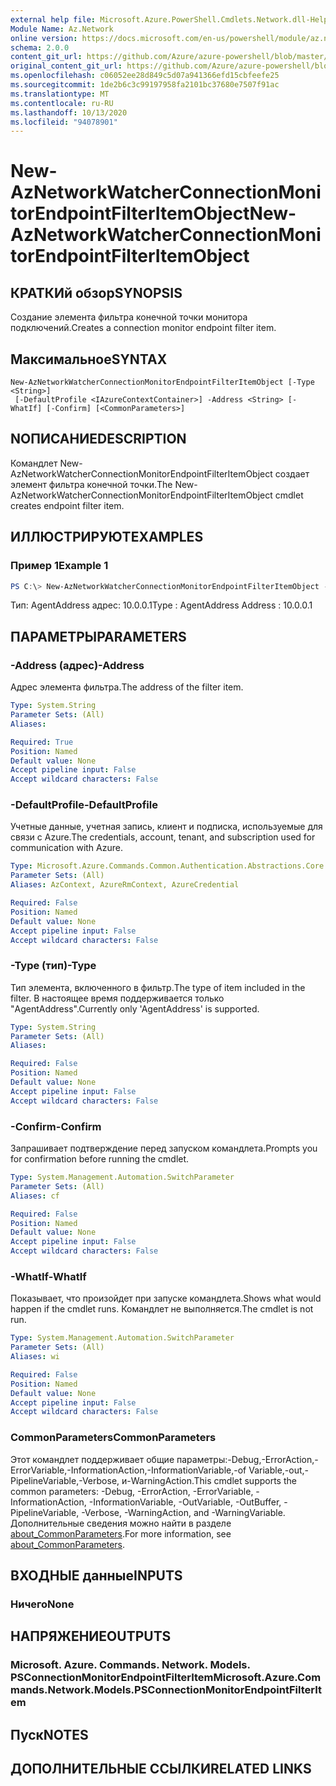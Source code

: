 ```yaml
---
external help file: Microsoft.Azure.PowerShell.Cmdlets.Network.dll-Help.xml
Module Name: Az.Network
online version: https://docs.microsoft.com/en-us/powershell/module/az.network/new-aznetworkwatcherconnectionmonitorendpointfilteritemobject
schema: 2.0.0
content_git_url: https://github.com/Azure/azure-powershell/blob/master/src/Network/Network/help/New-AzNetworkWatcherConnectionMonitorEndpointFilterItemObject.md
original_content_git_url: https://github.com/Azure/azure-powershell/blob/master/src/Network/Network/help/New-AzNetworkWatcherConnectionMonitorEndpointFilterItemObject.md
ms.openlocfilehash: c06052ee28d849c5d07a941366efd15cbfeefe25
ms.sourcegitcommit: 1de2b6c3c99197958fa2101bc37680e7507f91ac
ms.translationtype: MT
ms.contentlocale: ru-RU
ms.lasthandoff: 10/13/2020
ms.locfileid: "94078901"
---
```

# <span data-ttu-id="b1c83-101">New-AzNetworkWatcherConnectionMonitorEndpointFilterItemObject</span><span class="sxs-lookup"><span data-stu-id="b1c83-101">New-AzNetworkWatcherConnectionMonitorEndpointFilterItemObject</span></span>

## <span data-ttu-id="b1c83-102">КРАТКИй обзор</span><span class="sxs-lookup"><span data-stu-id="b1c83-102">SYNOPSIS</span></span>
<span data-ttu-id="b1c83-103">Создание элемента фильтра конечной точки монитора подключений.</span><span class="sxs-lookup"><span data-stu-id="b1c83-103">Creates a connection monitor endpoint filter item.</span></span>

## <span data-ttu-id="b1c83-104">Максимальное</span><span class="sxs-lookup"><span data-stu-id="b1c83-104">SYNTAX</span></span>

```
New-AzNetworkWatcherConnectionMonitorEndpointFilterItemObject [-Type <String>]
 [-DefaultProfile <IAzureContextContainer>] -Address <String> [-WhatIf] [-Confirm] [<CommonParameters>]
```

## <span data-ttu-id="b1c83-105">NОПИСАНИЕ</span><span class="sxs-lookup"><span data-stu-id="b1c83-105">DESCRIPTION</span></span>
<span data-ttu-id="b1c83-106">Командлет New-AzNetworkWatcherConnectionMonitorEndpointFilterItemObject создает элемент фильтра конечной точки.</span><span class="sxs-lookup"><span data-stu-id="b1c83-106">The New-AzNetworkWatcherConnectionMonitorEndpointFilterItemObject cmdlet creates endpoint filter item.</span></span>

## <span data-ttu-id="b1c83-107">ИЛЛЮСТРИРУЮТ</span><span class="sxs-lookup"><span data-stu-id="b1c83-107">EXAMPLES</span></span>

### <span data-ttu-id="b1c83-108">Пример 1</span><span class="sxs-lookup"><span data-stu-id="b1c83-108">Example 1</span></span>
```powershell
PS C:\> New-AzNetworkWatcherConnectionMonitorEndpointFilterItemObject -Type "AgentAddress" -Address "10.0.0.1"
```

<span data-ttu-id="b1c83-109">Тип: AgentAddress адрес: 10.0.0.1</span><span class="sxs-lookup"><span data-stu-id="b1c83-109">Type    : AgentAddress Address : 10.0.0.1</span></span>

## <span data-ttu-id="b1c83-110">ПАРАМЕТРЫ</span><span class="sxs-lookup"><span data-stu-id="b1c83-110">PARAMETERS</span></span>

### <span data-ttu-id="b1c83-111">-Address (адрес)</span><span class="sxs-lookup"><span data-stu-id="b1c83-111">-Address</span></span>
<span data-ttu-id="b1c83-112">Адрес элемента фильтра.</span><span class="sxs-lookup"><span data-stu-id="b1c83-112">The address of the filter item.</span></span>

```yaml
Type: System.String
Parameter Sets: (All)
Aliases:

Required: True
Position: Named
Default value: None
Accept pipeline input: False
Accept wildcard characters: False
```

### <span data-ttu-id="b1c83-113">-DefaultProfile</span><span class="sxs-lookup"><span data-stu-id="b1c83-113">-DefaultProfile</span></span>
<span data-ttu-id="b1c83-114">Учетные данные, учетная запись, клиент и подписка, используемые для связи с Azure.</span><span class="sxs-lookup"><span data-stu-id="b1c83-114">The credentials, account, tenant, and subscription used for communication with Azure.</span></span>

```yaml
Type: Microsoft.Azure.Commands.Common.Authentication.Abstractions.Core.IAzureContextContainer
Parameter Sets: (All)
Aliases: AzContext, AzureRmContext, AzureCredential

Required: False
Position: Named
Default value: None
Accept pipeline input: False
Accept wildcard characters: False
```

### <span data-ttu-id="b1c83-115">-Type (тип)</span><span class="sxs-lookup"><span data-stu-id="b1c83-115">-Type</span></span>
<span data-ttu-id="b1c83-116">Тип элемента, включенного в фильтр.</span><span class="sxs-lookup"><span data-stu-id="b1c83-116">The type of item included in the filter.</span></span> <span data-ttu-id="b1c83-117">В настоящее время поддерживается только "AgentAddress".</span><span class="sxs-lookup"><span data-stu-id="b1c83-117">Currently only 'AgentAddress' is supported.</span></span>

```yaml
Type: System.String
Parameter Sets: (All)
Aliases:

Required: False
Position: Named
Default value: None
Accept pipeline input: False
Accept wildcard characters: False
```

### <span data-ttu-id="b1c83-118">-Confirm</span><span class="sxs-lookup"><span data-stu-id="b1c83-118">-Confirm</span></span>
<span data-ttu-id="b1c83-119">Запрашивает подтверждение перед запуском командлета.</span><span class="sxs-lookup"><span data-stu-id="b1c83-119">Prompts you for confirmation before running the cmdlet.</span></span>

```yaml
Type: System.Management.Automation.SwitchParameter
Parameter Sets: (All)
Aliases: cf

Required: False
Position: Named
Default value: None
Accept pipeline input: False
Accept wildcard characters: False
```

### <span data-ttu-id="b1c83-120">-WhatIf</span><span class="sxs-lookup"><span data-stu-id="b1c83-120">-WhatIf</span></span>
<span data-ttu-id="b1c83-121">Показывает, что произойдет при запуске командлета.</span><span class="sxs-lookup"><span data-stu-id="b1c83-121">Shows what would happen if the cmdlet runs.</span></span>
<span data-ttu-id="b1c83-122">Командлет не выполняется.</span><span class="sxs-lookup"><span data-stu-id="b1c83-122">The cmdlet is not run.</span></span>

```yaml
Type: System.Management.Automation.SwitchParameter
Parameter Sets: (All)
Aliases: wi

Required: False
Position: Named
Default value: None
Accept pipeline input: False
Accept wildcard characters: False
```

### <span data-ttu-id="b1c83-123">CommonParameters</span><span class="sxs-lookup"><span data-stu-id="b1c83-123">CommonParameters</span></span>
<span data-ttu-id="b1c83-124">Этот командлет поддерживает общие параметры:-Debug,-ErrorAction,-ErrorVariable,-InformationAction,-InformationVariable,-of Variable,-out,-PipelineVariable,-Verbose, и-WarningAction.</span><span class="sxs-lookup"><span data-stu-id="b1c83-124">This cmdlet supports the common parameters: -Debug, -ErrorAction, -ErrorVariable, -InformationAction, -InformationVariable, -OutVariable, -OutBuffer, -PipelineVariable, -Verbose, -WarningAction, and -WarningVariable.</span></span> <span data-ttu-id="b1c83-125">Дополнительные сведения можно найти в разделе [about_CommonParameters](http://go.microsoft.com/fwlink/?LinkID=113216).</span><span class="sxs-lookup"><span data-stu-id="b1c83-125">For more information, see [about_CommonParameters](http://go.microsoft.com/fwlink/?LinkID=113216).</span></span>

## <span data-ttu-id="b1c83-126">ВХОДНЫЕ данные</span><span class="sxs-lookup"><span data-stu-id="b1c83-126">INPUTS</span></span>

### <span data-ttu-id="b1c83-127">Ничего</span><span class="sxs-lookup"><span data-stu-id="b1c83-127">None</span></span>

## <span data-ttu-id="b1c83-128">НАПРЯЖЕНИЕ</span><span class="sxs-lookup"><span data-stu-id="b1c83-128">OUTPUTS</span></span>

### <span data-ttu-id="b1c83-129">Microsoft. Azure. Commands. Network. Models. PSConnectionMonitorEndpointFilterItem</span><span class="sxs-lookup"><span data-stu-id="b1c83-129">Microsoft.Azure.Commands.Network.Models.PSConnectionMonitorEndpointFilterItem</span></span>

## <span data-ttu-id="b1c83-130">Пуск</span><span class="sxs-lookup"><span data-stu-id="b1c83-130">NOTES</span></span>

## <span data-ttu-id="b1c83-131">ДОПОЛНИТЕЛЬНЫЕ ССЫЛКИ</span><span class="sxs-lookup"><span data-stu-id="b1c83-131">RELATED LINKS</span></span>
